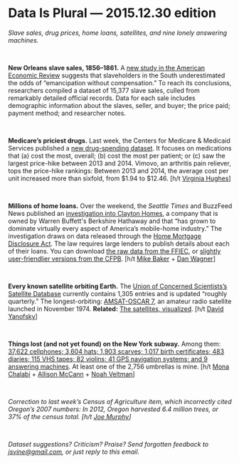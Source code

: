 Data Is Plural — 2015.12.30 edition
===================================

*Slave sales, drug prices, home loans, satellites, and nine lonely answering machines.*

&nbsp;

**New Orleans slave sales, 1856–1861.** A [new study in the American Economic Review](https://www.aeaweb.org/articles.php?doi=10.1257/aer.20131483) suggests that slaveholders in the South underestimated the odds of “emancipation without compensation.” To reach its conclusions, researchers compiled a dataset of 15,377 slave sales, culled from remarkably detailed official records. Data for each sale includes demographic information about the slaves, seller, and buyer; the price paid; payment method; and researcher notes.

&nbsp;

**Medicare’s priciest drugs.** Last week, the Centers for Medicare & Medicaid Services published a [new drug-spending dataset](https://www.cms.gov/Research-Statistics-Data-and-Systems/Statistics-Trends-and-Reports/Information-on-Prescription-Drugs/). It focuses on medications that (a) cost the most, overall; (b) cost the most per patient; or (c) saw the largest price-hike between 2013 and 2014. Vimovo, an arthritis pain reliever, tops the price-hike rankings: Between 2013 and 2014, the average cost per unit increased more than sixfold, from $1.94 to $12.46. [h/t [Virginia Hughes](https://twitter.com/virginiahughes)]

&nbsp;

**Millions of home loans.** Over the weekend, the *Seattle Times* and BuzzFeed News published an [investigation into Clayton Homes](http://www.buzzfeed.com/danielwagner/warren-buffetts-predatory-lender-charges-minorities-a-lot-mo), a company that is owned by Warren Buffett's Berkshire Hathaway and that “has grown to dominate virtually every aspect of America’s mobile-home industry.” The investigation draws on data released through the [Home Mortgage Disclosure Act](http://www.consumerfinance.gov/hmda/learn-more). The law requires large lenders to publish details about each of their loans. You can download [the raw data from the FFIEC](https://www.ffiec.gov/hmda/hmdaflat.htm), or [slightly user-friendlier versions from the CFPB](http://www.consumerfinance.gov/hmda/explore). [h/t [Mike Baker](https://twitter.com/bymikebaker) + [Dan Wagner](https://twitter.com/wagnerreports)]

&nbsp;

**Every known satellite orbiting Earth.** The [Union of Concerned Scientists’s Satellite Database](http://www.ucsusa.org/nuclear-weapons/space-weapons/satellite-database.html) currently contains 1,305 entries and is updated “roughly quarterly.” The longest-orbiting: [AMSAT-OSCAR 7](https://en.wikipedia.org/wiki/AMSAT-OSCAR_7), an amateur radio satellite launched in November 1974. **Related:** [The satellites, visualized](http://qz.com/296941/interactive-graphic-every-active-satellite-orbiting-earth/). [h/t [David Yanofsky](https://twitter.com/YAN0/status/678953014535716864)]

&nbsp;

**Things lost (and not yet found) on the New York subway.** Among them: [37,622 cellphones; 3,604 hats; 1,903 scarves; 1,017 birth certificates; 483 diaries; 115 VHS tapes; 82 violins; 41 GPS navigation systems; and 9 answering machines](http://advisory.mtanyct.info/LPUWebServices/CurrentLostProperty.aspx). At least one of the 2,756 umbrellas is mine. [h/t [Mona Chalabi](http://fivethirtyeight.com/datalab/mta-new-york-lost-and-found-subway-most-common/) + [Allison McCann](https://github.com/atmccann/mta-lost-found/) + [Noah Veltman](https://twitter.com/veltman)]

&nbsp;

*Correction to last week’s Census of Agriculture item, which incorrectly cited Oregon’s 2007 numbers: In 2012, Oregon harvested 6.4 million trees, or 37% of the census total. [h/t [Joe Murphy](https://twitter.com/joemurph)]*

&nbsp;

*Dataset suggestions? Criticism? Praise? Send forgotten feedback to <jsvine@gmail.com>, or just reply to this email.*
